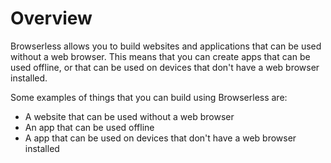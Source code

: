 # Overview

Browserless allows you to build websites and applications that can be used
without a web browser. This means that you can create apps that can be used
offline, or that can be used on devices that don't have a web browser
installed.

Some examples of things that you can build using Browserless are:

- A website that can be used without a web browser
- An app that can be used offline
- A app that can be used on devices that don't have a web browser installed
